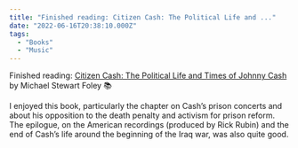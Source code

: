```yaml
---
title: "Finished reading: Citizen Cash: The Political Life and ..."
date: "2022-06-16T20:38:10.000Z"
tags: 
  - "Books"
  - "Music"
---
```


Finished reading: [Citizen Cash: The Political Life and Times of Johnny Cash](https://bookshop.org/a/21729/9781541699571) by Michael Stewart Foley 📚

I enjoyed this book, particularly the chapter on Cash’s prison concerts and about his opposition to the death penalty and activism for prison reform. The epilogue, on the American recordings (produced by Rick Rubin) and the end of Cash’s life around the beginning of the Iraq war, was also quite good.
